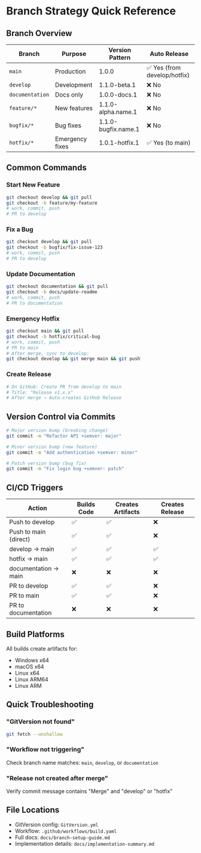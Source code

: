 # Branch Strategy Quick Reference

## Branch Overview

| Branch | Purpose | Version Pattern | Auto Release |
|--------|---------|-----------------|--------------|
| `main` | Production | 1.0.0 | ✅ Yes (from develop/hotfix) |
| `develop` | Development | 1.1.0-beta.1 | ❌ No |
| `documentation` | Docs only | 1.0.0-docs.1 | ❌ No |
| `feature/*` | New features | 1.1.0-alpha.name.1 | ❌ No |
| `bugfix/*` | Bug fixes | 1.1.0-bugfix.name.1 | ❌ No |
| `hotfix/*` | Emergency fixes | 1.0.1-hotfix.1 | ✅ Yes (to main) |

## Common Commands

### Start New Feature
```bash
git checkout develop && git pull
git checkout -b feature/my-feature
# work, commit, push
# PR to develop
```

### Fix a Bug
```bash
git checkout develop && git pull
git checkout -b bugfix/fix-issue-123
# work, commit, push
# PR to develop
```

### Update Documentation
```bash
git checkout documentation && git pull
git checkout -b docs/update-readme
# work, commit, push
# PR to documentation
```

### Emergency Hotfix
```bash
git checkout main && git pull
git checkout -b hotfix/critical-bug
# work, commit, push
# PR to main
# After merge, sync to develop:
git checkout develop && git merge main && git push
```

### Create Release
```bash
# On GitHub: Create PR from develop to main
# Title: "Release v1.x.x"
# After merge → Auto-creates GitHub Release
```

## Version Control via Commits

```bash
# Major version bump (breaking change)
git commit -m "Refactor API +semver: major"

# Minor version bump (new feature)
git commit -m "Add authentication +semver: minor"

# Patch version bump (bug fix)
git commit -m "Fix login bug +semver: patch"
```

## CI/CD Triggers

| Action | Builds Code | Creates Artifacts | Creates Release |
|--------|-------------|-------------------|-----------------|
| Push to develop | ✅ | ✅ | ❌ |
| Push to main (direct) | ✅ | ✅ | ❌ |
| develop → main | ✅ | ✅ | ✅ |
| hotfix → main | ✅ | ✅ | ✅ |
| documentation → main | ❌ | ❌ | ❌ |
| PR to develop | ✅ | ✅ | ❌ |
| PR to main | ✅ | ✅ | ❌ |
| PR to documentation | ❌ | ❌ | ❌ |

## Build Platforms

All builds create artifacts for:
- Windows x64
- macOS x64
- Linux x64
- Linux ARM64
- Linux ARM

## Quick Troubleshooting

### "GitVersion not found"
```bash
git fetch --unshallow
```

### "Workflow not triggering"
Check branch name matches: `main`, `develop`, or `documentation`

### "Release not created after merge"
Verify commit message contains "Merge" and "develop" or "hotfix"

## File Locations

- GitVersion config: `GitVersion.yml`
- Workflow: `.github/workflows/build.yaml`
- Full docs: `docs/branch-setup-guide.md`
- Implementation details: `docs/implementation-summary.md`
